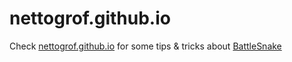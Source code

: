 # nettogrof.github.io

Check [nettogrof.github.io](https://nettogrof.github.io/) for some tips & tricks about [BattleSnake](https://play.battlesnake.com)